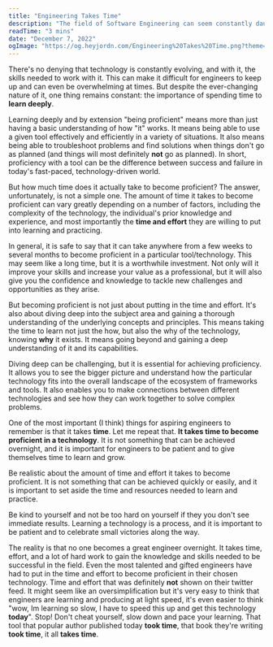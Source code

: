 ```yaml
---
title: "Engineering Takes Time"
description: "The field of Software Engineering can seem constantly daunting, vast and neverending. If you feel like it's taking a while to get up to speed, you're on the right track."
readTime: "3 mins"
date: "December 7, 2022"
ogImage: "https://og.heyjordn.com/Engineering%20Takes%20Time.png?theme=light&md=1&fontSize=100px&images=https%3A%2F%2Fheyjordn.com%2Ffavicon-light.png"
---
```


There's no denying that technology is constantly evolving, and with it, the skills needed to work with it. This can make it difficult for engineers to keep up and can even be overwhelming at times. But despite the ever-changing nature of it, one thing remains constant: the importance of spending time to **learn deeply**.

Learning deeply and by extension "being proficient" means more than just having a basic understanding of how "it" works. It means being able to use a given tool effectively and efficiently in a variety of situations. It also means being able to troubleshoot problems and find solutions when things don't go as planned (and things will most definitely **not** go as planned). In short, proficiency with a tool can be the difference between success and failure in today's fast-paced, technology-driven world.

But how much time does it actually take to become proficient? The answer, unfortunately, is not a simple one. The amount of time it takes to become proficient can vary greatly depending on a number of factors, including the complexity of the technology, the individual's prior knowledge and experience, and most importantly the **time and effort** they are willing to put into learning and practicing.

In general, it is safe to say that it can take anywhere from a few weeks to several months to become proficient in a particular tool/technology. This may seem like a long time, but it is a worthwhile investment. Not only will it improve your skills and increase your value as a professional, but it will also give you the confidence and knowledge to tackle new challenges and opportunities as they arise.

But becoming proficient is not just about putting in the time and effort. It's also about diving deep into the subject area and gaining a thorough understanding of the underlying concepts and principles. This means taking the time to learn not just the how, but also the why of the technology, knowing **why** it exists. It means going beyond and gaining a deep understanding of it and its capabilities.

Diving deep can be challenging, but it is essential for achieving proficiency. It allows you to see the bigger picture and understand how the particular technology fits into the overall landscape of the ecosystem of frameworks and tools. It also enables you to make connections between different technologies and see how they can work together to solve complex problems.

One of the most important (I think) things  for aspiring engineers to remember is that it takes **time**. Let me repeat that. **It takes time to become proficient in a technology**. It is not something that can be achieved overnight, and it is important for engineers to be patient and to give themselves time to learn and grow.

Be realistic about the amount of time and effort it takes to become proficient. It is not something that can be achieved quickly or easily, and it is important to set aside the time and resources needed to learn and practice.

Be kind to yourself and not be too hard on yourself if they you don't see immediate results. Learning a technology is a process, and it is important to be patient and to celebrate small victories along the way.

The reality is that no one becomes a great engineer overnight. It takes time, effort, and a lot of hard work to gain the knowledge and skills needed to be successful in the field. Even the most talented and gifted engineers have had to put in the time and effort to become proficient in their chosen technology. Time and effort that was definitely **not** shown on their twitter feed. It might seem like an oversimplification but it's very easy to think that engineers are learning and producing at light speed, it's even easier to think "wow, Im learning so slow, I have to speed this up and get this technology **today**". Stop! Don't cheat yourself, slow down and pace your learning. That tool that popular author published today **took time**, that book they're writing **took time**, it all **takes time**. 
